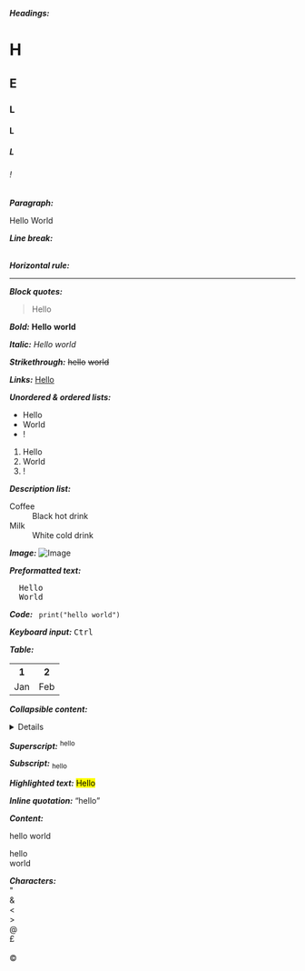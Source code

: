 ***Headings:***
<h1>H</h1>
<h2>E</h2>
<h3>L</h3>
<h4>L</h4>
<h5>L</h5>
<h6>!</h6>

***Paragraph:***
<p>Hello World</p>

***Line break:***
<br/>
<br/>

***Horizontal rule:***
<hr/>

***Block quotes:***
<blockquote>Hello</blockquote>

***Bold:***
<b>Hello</b>
<strong>world</strong>

***Italic:***
<i>Hello</i>
<em>world</em>

***Strikethrough:***
<del>hello</del>
<s>world</s>

***Links:***
<a href="https://github.com">Hello</a>

***Unordered & ordered lists:***
<ul>
  <li>Hello</li>
  <li>World</li>
  <li>!</li>
</ul>

<ol>
  <li>Hello</li>
  <li>World</li>
  <li>!</li>
</ol>

***Description list:***
<dl>
  <dt>Coffee</dt>
  <dd>Black hot drink</dd>
  <dt>Milk</dt>
  <dd>White cold drink</dd>
</dl>

***Image:***
<img src="" alt="Image">

***Preformatted text:***
<pre>
  Hello
  World
</pre>

***Code:***
<code> print("hello world") </code>

***Keyboard input:***
<kbd>Ctrl</kbd>

***Table:***
<table>
  <tr>
    <th>1</th>
    <th>2</th>
  </tr>
  <tr>
    <td>Jan</td>
    <td>Feb</td>
  </tr>
</table>

***Collapsible content:***
<details>
  hello world
</details>

***Superscript:***
<sup>hello</sup>

***Subscript:***
<sub>hello</sub>

***Highlighted text:***
<mark>Hello</mark>

***Inline quotation:***
<q>hello</q>

***Content:***

<span>hello</span>
<span>world</span>

<div>hello</div>
<div>world</div>


***Characters:***
<br/>
&#34;
<br/>
&#38;
<br/>
&#60;
<br/>
&#62;
<br/>
&#64;
<br/>
&#163;
<br/>
&#160;
<br/>
&#169;
<br/>
